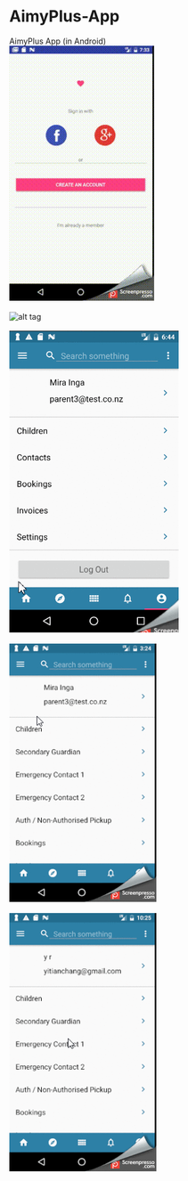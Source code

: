 # AimyPlus-App
AimyPlus App (in Android)
<br>
![alt tag](https://github.com/Yitian2003/AimyPlus-App/blob/master/android-login.gif)
</br>
<br>
![alt tag](https://github.com/Yitian2003/AimyPlus-App/blob/master/2017-04-09_09h06_04.gif)
</br>
<br>
![alt tag](https://github.com/Yitian2003/AimyPlus-App/blob/master/2017-02-01_20h02_43.gif)
</br>
<br>
![alt tag](https://github.com/Yitian2003/AimyPlus-App/blob/master/2017-02-06_16h25_11.gif)
</br>
<br>
![alt tag](https://github.com/Yitian2003/AimyPlus-App/blob/master/2017-02-13_23h25_40.gif)
</br>
